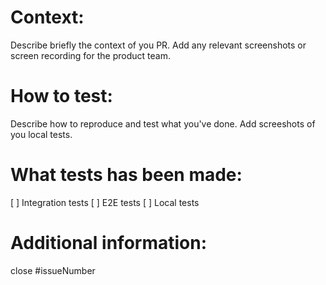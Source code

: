 # Context: 
Describe briefly the context of you PR. Add any relevant screenshots or screen recording for the product team.

# How to test:  
Describe how to reproduce and test what you've done. Add screeshots of you local tests. 

# What tests has been made: 
[ ] Integration tests
[ ] E2E tests
[ ] Local tests

# Additional information: 

close #issueNumber 

